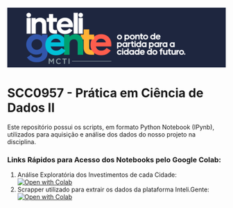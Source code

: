 ![Inteli.Gente Banner](images/Inteli.Gente.Banner.png)

# SCC0957 - Prática em Ciência de Dados II

Este repositório possui os scripts, em formato Python Notebook (IPynb), utilizados para aquisição e análise dos dados do nosso projeto na disciplina.

### Links Rápidos para Acesso dos Notebooks pelo Google Colab:
1. Análise Exploratória dos Investimentos de cada Cidade: [![Open with Colab](https://img.shields.io/badge/Open_In_Colab-0?logo=GoogleColab&color=525252)](https://colab.research.google.com/github/Rafaelsoz/Pratica-Ciencia-Dados-II/blob/main/Exploratoria_Investimentos.ipynb)
2. Scrapper utilizado para extrair os dados da plataforma Inteli.Gente: [![Open with Colab](https://img.shields.io/badge/Open_In_Colab-0?logo=GoogleColab&color=525252)](https://colab.research.google.com/github/Rafaelsoz/Pratica-Ciencia-Dados-II/blob/main/Scrapper%20(PCDII).ipynb)

